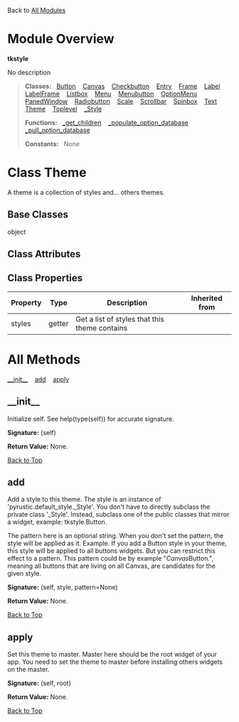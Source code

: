 Back to [All Modules](https://github.com/pyrustic/tkstyle/blob/master/docs/modules/README.md#readme)

# Module Overview

**tkstyle**
 
No description

> **Classes:** &nbsp; [Button](https://github.com/pyrustic/tkstyle/blob/master/docs/modules/content/tkstyle/content/classes/Button.md#class-button) &nbsp;&nbsp; [Canvas](https://github.com/pyrustic/tkstyle/blob/master/docs/modules/content/tkstyle/content/classes/Canvas.md#class-canvas) &nbsp;&nbsp; [Checkbutton](https://github.com/pyrustic/tkstyle/blob/master/docs/modules/content/tkstyle/content/classes/Checkbutton.md#class-checkbutton) &nbsp;&nbsp; [Entry](https://github.com/pyrustic/tkstyle/blob/master/docs/modules/content/tkstyle/content/classes/Entry.md#class-entry) &nbsp;&nbsp; [Frame](https://github.com/pyrustic/tkstyle/blob/master/docs/modules/content/tkstyle/content/classes/Frame.md#class-frame) &nbsp;&nbsp; [Label](https://github.com/pyrustic/tkstyle/blob/master/docs/modules/content/tkstyle/content/classes/Label.md#class-label) &nbsp;&nbsp; [LabelFrame](https://github.com/pyrustic/tkstyle/blob/master/docs/modules/content/tkstyle/content/classes/LabelFrame.md#class-labelframe) &nbsp;&nbsp; [Listbox](https://github.com/pyrustic/tkstyle/blob/master/docs/modules/content/tkstyle/content/classes/Listbox.md#class-listbox) &nbsp;&nbsp; [Menu](https://github.com/pyrustic/tkstyle/blob/master/docs/modules/content/tkstyle/content/classes/Menu.md#class-menu) &nbsp;&nbsp; [Menubutton](https://github.com/pyrustic/tkstyle/blob/master/docs/modules/content/tkstyle/content/classes/Menubutton.md#class-menubutton) &nbsp;&nbsp; [OptionMenu](https://github.com/pyrustic/tkstyle/blob/master/docs/modules/content/tkstyle/content/classes/OptionMenu.md#class-optionmenu) &nbsp;&nbsp; [PanedWindow](https://github.com/pyrustic/tkstyle/blob/master/docs/modules/content/tkstyle/content/classes/PanedWindow.md#class-panedwindow) &nbsp;&nbsp; [Radiobutton](https://github.com/pyrustic/tkstyle/blob/master/docs/modules/content/tkstyle/content/classes/Radiobutton.md#class-radiobutton) &nbsp;&nbsp; [Scale](https://github.com/pyrustic/tkstyle/blob/master/docs/modules/content/tkstyle/content/classes/Scale.md#class-scale) &nbsp;&nbsp; [Scrollbar](https://github.com/pyrustic/tkstyle/blob/master/docs/modules/content/tkstyle/content/classes/Scrollbar.md#class-scrollbar) &nbsp;&nbsp; [Spinbox](https://github.com/pyrustic/tkstyle/blob/master/docs/modules/content/tkstyle/content/classes/Spinbox.md#class-spinbox) &nbsp;&nbsp; [Text](https://github.com/pyrustic/tkstyle/blob/master/docs/modules/content/tkstyle/content/classes/Text.md#class-text) &nbsp;&nbsp; [Theme](https://github.com/pyrustic/tkstyle/blob/master/docs/modules/content/tkstyle/content/classes/Theme.md#class-theme) &nbsp;&nbsp; [Toplevel](https://github.com/pyrustic/tkstyle/blob/master/docs/modules/content/tkstyle/content/classes/Toplevel.md#class-toplevel) &nbsp;&nbsp; [\_Style](https://github.com/pyrustic/tkstyle/blob/master/docs/modules/content/tkstyle/content/classes/_Style.md#class-_style)
>
> **Functions:** &nbsp; [\_get\_children](https://github.com/pyrustic/tkstyle/blob/master/docs/modules/content/tkstyle/content/functions.md#_get_children) &nbsp;&nbsp; [\_populate\_option\_database](https://github.com/pyrustic/tkstyle/blob/master/docs/modules/content/tkstyle/content/functions.md#_populate_option_database) &nbsp;&nbsp; [\_pull\_option\_database](https://github.com/pyrustic/tkstyle/blob/master/docs/modules/content/tkstyle/content/functions.md#_pull_option_database)
>
> **Constants:** &nbsp; None

# Class Theme
A theme is a collection of styles and... others themes.

## Base Classes
object

## Class Attributes


## Class Properties
|Property|Type|Description|Inherited from|
|---|---|---|---|
|styles|getter|Get a list of styles that this theme contains||



# All Methods
[\_\_init\_\_](#__init__) &nbsp;&nbsp; [add](#add) &nbsp;&nbsp; [apply](#apply)

## \_\_init\_\_
Initialize self.  See help(type(self)) for accurate signature.



**Signature:** (self)





**Return Value:** None.

[Back to Top](#module-overview)


## add
Add a style to this theme.
The style is an instance of 'pyrustic.default_style._Style'.
You don't have to directly subclass the private class '_Style'.
Instead, subclass one of the public classes that mirror a widget, example: tkstyle.Button.

The pattern here is an optional string.
When you don't set the pattern, the style will be applied as it.
Example. If you add a Button style in your theme, this style will be
applied to all buttons widgets. But you can restrict this effect to a pattern.
This pattern could be by example "*Canvas*Button.", meaning all buttons
that are living on all Canvas, are candidates for the given style.



**Signature:** (self, style, pattern=None)





**Return Value:** None.

[Back to Top](#module-overview)


## apply
Set this theme to master. Master here should be the root widget of your app.
You need to set the theme to master before installing others widgets on the master.



**Signature:** (self, root)





**Return Value:** None.

[Back to Top](#module-overview)



